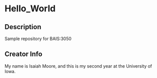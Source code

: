 # Hello_World
## Description
Sample repository for BAIS:3050
## Creator Info
My name is Isaiah Moore, and this is my second year at the University of Iowa.
